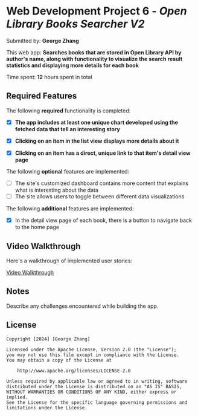 # Web Development Project 6 - *Open Library Books Searcher V2*

Submitted by: **George Zhang**

This web app: **Searches books that are stored in Open Library API by author's name, along with functionality to visualize the search result statistics and displaying more details for each book**

Time spent: **12** hours spent in total

## Required Features

The following **required** functionality is completed:

- [x] **The app includes at least one unique chart developed using the fetched data that tell an interesting story**
- [x] **Clicking on an item in the list view displays more details about it**
- [x] **Clicking on an item has a direct, unique link to that item's detail view page**


The following **optional** features are implemented:

- [ ] The site's customized dashboard contains more content that explains what is interesting about the data
- [ ] The site allows users to toggle between different data visualizations

The following **additional** features are implemented:

* [x] In the detail view page of each book, there is a button to navigate back to the home page 

## Video Walkthrough

Here's a walkthrough of implemented user stories:

[Video Walkthrough](https://github.com/GeorgeZhang744/Codepath-Web102-Projects/blob/main/project-6/src/project6_walkthrough.gif)



## Notes

Describe any challenges encountered while building the app.

## License

    Copyright [2024] [George Zhang]

    Licensed under the Apache License, Version 2.0 (the "License");
    you may not use this file except in compliance with the License.
    You may obtain a copy of the License at

        http://www.apache.org/licenses/LICENSE-2.0

    Unless required by applicable law or agreed to in writing, software
    distributed under the License is distributed on an "AS IS" BASIS,
    WITHOUT WARRANTIES OR CONDITIONS OF ANY KIND, either express or implied.
    See the License for the specific language governing permissions and
    limitations under the License.